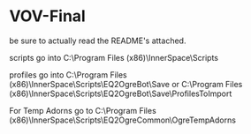 # VOV-Final
be sure to actually read the README's attached.

scripts go into C:\Program Files (x86)\InnerSpace\Scripts

profiles go into C:\Program Files (x86)\InnerSpace\Scripts\EQ2OgreBot\Save or C:\Program Files (x86)\InnerSpace\Scripts\EQ2OgreBot\Save\ProfilesToImport

For Temp Adorns go to C:\Program Files (x86)\InnerSpace\Scripts\EQ2OgreCommon\OgreTempAdorns
